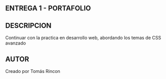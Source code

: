 ## ENTREGA 1 - PORTAFOLIO

## DESCRIPCION

Continuar con la practica en desarrollo web, abordando los temas de CSS avanzado

## AUTOR

Creado por Tomás Rincon
